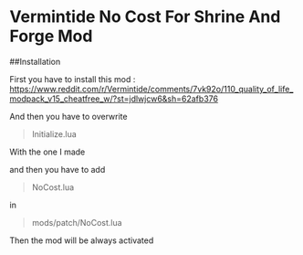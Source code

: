 # Vermintide No Cost For Shrine And Forge Mod

##Installation

First you have to install this mod : 
https://www.reddit.com/r/Vermintide/comments/7vk92o/110_quality_of_life_modpack_v15_cheatfree_w/?st=jdlwjcw6&sh=62afb376

And then you have to overwrite

> Initialize.lua

With the one I made

and then you have to add
>  NoCost.lua

in 
> mods/patch/NoCost.lua

Then the mod will be always activated